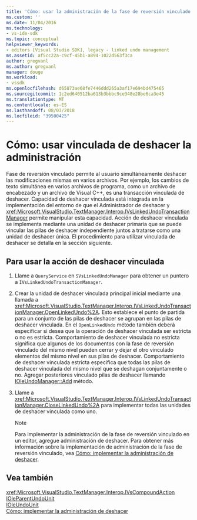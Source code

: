 ```yaml
---
title: 'Cómo: usar la administración de la fase de reversión vinculado | Microsoft Docs'
ms.custom: ''
ms.date: 11/04/2016
ms.technology:
- vs-ide-sdk
ms.topic: conceptual
helpviewer_keywords:
- editors [Visual Studio SDK], legacy - linked undo management
ms.assetid: af5cc22a-c9cf-45b1-a894-1022d563f3ca
author: gregvanl
ms.author: gregvanl
manager: douge
ms.workload:
- vssdk
ms.openlocfilehash: d65873ae68fe7446ddd265a3af17e694bd475465
ms.sourcegitcommit: 1c2ed640512ba613b3bbbc9ce348e28be6ca3e45
ms.translationtype: MT
ms.contentlocale: es-ES
ms.lasthandoff: 08/03/2018
ms.locfileid: "39500425"
---
```

# <a name="how-to-use-linked-undo-management"></a>Cómo: usar vinculada de deshacer la administración
Fase de reversión vinculado permite al usuario simultáneamente deshacer las modificaciones mismas en varios archivos. Por ejemplo, los cambios de texto simultánea en varios archivos de programa, como un archivo de encabezado y un archivo de Visual C++, es una transacción vinculada de deshacer. Capacidad de deshacer vinculada está integrada en la implementación del entorno de que el Administrador de deshacer y <xref:Microsoft.VisualStudio.TextManager.Interop.IVsLinkedUndoTransactionManager> permite manipular esta capacidad. Acción de deshacer vinculada se implementa mediante una unidad de deshacer primaria que se puede vincular las pilas de deshacer independiente juntos a tratarse como una unidad de deshacer única. El procedimiento para utilizar vinculada de deshacer se detalla en la sección siguiente.  
  
## <a name="to-use-linked-undo"></a>Para usar la acción de deshacer vinculada  
  
1.  Llame a `QueryService` en `SVsLinkedUndoManager` para obtener un puntero a `IVsLinkedUndoTransactionManager`.  
  
2.  Crear la unidad de deshacer vinculada principal inicial mediante una llamada a <xref:Microsoft.VisualStudio.TextManager.Interop.IVsLinkedUndoTransactionManager.OpenLinkedUndo%2A>. Esto establece el punto de partida para un conjunto de las pilas de deshacer se agrupan en las pilas de deshacer vinculada. En el `OpenLinkedUndo` método también deberá especificar si desea que la operación de deshacer vinculada ser estricta o no es estricta. Comportamiento de deshacer vinculada no estricta significa que algunos de los documentos con la fase de reversión vinculado del mismo nivel pueden cerrar y dejar el otro vinculado elementos del mismo nivel en sus pilas de deshacer. Comportamiento de deshacer vinculada estricta especifica que todas las pilas de deshacer vinculada del mismo nivel que se deshagan conjuntamente o no. Agregar posteriores vinculado pilas de deshacer llamando [IOleUndoManager::Add](http://msdn.microsoft.com/library/windows/desktop/ms680135) método.  
  
3.  Llame a <xref:Microsoft.VisualStudio.TextManager.Interop.IVsLinkedUndoTransactionManager.CloseLinkedUndo%2A> para implementar todas las unidades de deshacer vinculada como uno.  
  
    > [!NOTE]
    >  Para implementar la administración de la fase de reversión vinculado en un editor, agregue administración de deshacer. Para obtener más información sobre la implementación de administración de la fase de reversión vinculado, vea [Cómo: implementar la administración de deshacer](../extensibility/how-to-implement-undo-management.md).  
  
## <a name="see-also"></a>Vea también  
 <xref:Microsoft.VisualStudio.TextManager.Interop.IVsCompoundAction>   
 [IOleParentUndoUnit](http://msdn.microsoft.com/library/windows/desktop/ms682151)   
 [IOleUndoUnit](http://msdn.microsoft.com/library/windows/desktop/ms678476)   
 [Cómo: implementar la administración de deshacer](../extensibility/how-to-implement-undo-management.md)